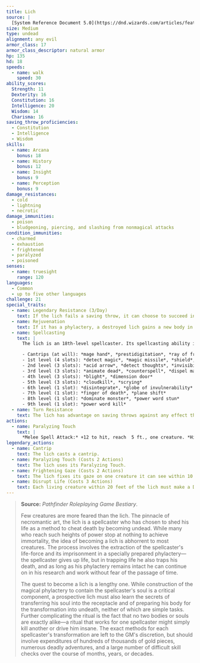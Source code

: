 ```yaml
---
title: Lich
source: |
  [System Reference Document 5.0](https://dnd.wizards.com/articles/features/systems-reference-document-srd)
size: Medium
type: undead
alignment: any evil
armor_class: 17
armor_class_descriptor: natural armor
hp: 135
hd: 18
speeds:
  - name: walk
    speed: 30
ability_scores:
  Strength: 11
  Dexterity: 16
  Constitution: 16
  Intelligence: 20
  Wisdom: 14
  Charisma: 16
saving_throw_proficiencies:
  - Constitution
  - Intelligence
  - Wisdom
skills:
  - name: Arcana
    bonus: 18
  - name: History
    bonus: 12
  - name: Insight
    bonus: 9
  - name: Perception
    bonus: 9
damage_resistances:
  - cold
  - lightning
  - necrotic
damage_immunities:
  - poison
  - bludgeoning, piercing, and slashing from nonmagical attacks
condition_immunities:
  - charmed
  - exhaustion
  - frightened
  - paralyzed
  - poisoned
senses:
  - name: truesight
    range: 120
languages:
  - Common
  - up to five other languages
challenge: 21
special_traits:
  - name: Legendary Resistance (3/Day)
    text: If the lich fails a saving throw, it can choose to succeed instead.
  - name: Rejuvenation
    text: If it has a phylactery, a destroyed lich gains a new body in 1d10 days, regaining all its hit points and becoming active again. The new body appears within 5 feet of the phylactery.
  - name: Spellcasting
    text: |
      The lich is an 18th-level spellcaster. Its spellcasting ability is Intelligence (spell save DC 20, +12  to hit with spell attacks). The lich has the following wizard spells prepared:

      - Cantrips (at will): *mage hand*, *prestidigitation*, *ray of frost*
      - 1st level (4 slots): *detect magic*, *magic missile*, *shield*, *thunderwave*
      - 2nd level (3 slots): *acid arrow*, *detect thoughts*, *invisibility*, *mirror image*
      - 3rd level (3 slots): *animate dead*, *counterspell*, *dispel magic*, *fireball*
      - 4th level (3 slots): *blight*, *dimension door*
      - 5th level (3 slots): *cloudkill*, *scrying*
      - 6th level (1 slot): *disintegrate*, *globe of invulnerability*
      - 7th level (1 slot): *finger of death*, *plane shift*
      - 8th level (1 slot): *dominate monster*, *power word stun*
      - 9th level (1 slot): *power word kill*
  - name: Turn Resistance
    text: The lich has advantage on saving throws against any effect that turns undead.
actions:
  - name: Paralyzing Touch
    text: |
      *Melee Spell Attack:* +12 to hit, reach  5 ft., one creature. *Hit:* 10 (3d6) cold damage. The target must succeed on a DC 18 Constitution saving throw or be paralyzed for 1 minute. The target can repeat the saving throw at the end of each of its turns, ending the effect on itself on a success.
legendary_actions:
  - name: Cantrip
    text: The lich casts a cantrip.
  - name: Paralyzing Touch (Costs 2 Actions)
    text: The lich uses its Paralyzing Touch.
  - name: Frightening Gaze (Costs 2 Actions)
    text: The lich fixes its gaze on one creature it can see within 10 feet of it. The target must succeed on a DC 18 Wisdom saving throw against this magic or become frightened for 1  minute. The frightened target can repeat the saving throw at the end of each of its turns, ending the effect on itself on a success. If a target's saving throw is successful or the effect ends for it, the target is immune to the lich's gaze for the next 24 hours.
  - name: Disrupt Life (Costs 3 Actions)
    text: Each living creature within 20 feet of the lich must make a DC 18 Constitution saving throw against this magic, taking 21 (6d6) necrotic damage on a failed save, or half as much damage on a successful one.
---
```


> **Source:** *Pathfinder Roleplaying Game Bestiary*.
>
> Few creatures are more feared than the lich. The pinnacle of necromantic art, the lich is a spellcaster who has chosen to shed his life as a method to cheat death by becoming undead. While many who reach such heights of power stop at nothing to achieve immortality, the idea of becoming a lich is abhorrent to most creatures. The process involves the extraction of the spellcaster's life-force and its imprisonment in a specially prepared phylactery—the spellcaster gives up life, but in trapping life he also traps his death, and as long as his phylactery remains intact he can continue on in his research and work without fear of the passage of time.
>
> The quest to become a lich is a lengthy one. While construction of the magical phylactery to contain the spellcaster's soul is a critical component, a prospective lich must also learn the secrets of transferring his soul into the receptacle and of preparing his body for the transformation into undeath, neither of which are simple tasks. Further complicating the ritual is the fact that no two bodies or souls are exactly alike—a ritual that works for one spellcaster might simply kill another or drive him insane. The exact methods for each spellcaster's transformation are left to the GM's discretion, but should involve expenditures of hundreds of thousands of gold pieces, numerous deadly adventures, and a large number of difficult skill checks over the course of months, years, or decades.
